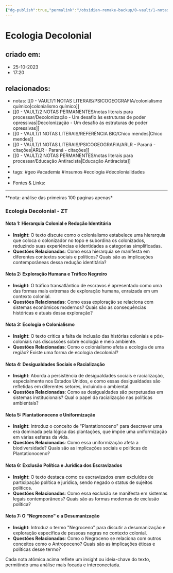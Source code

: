 ```yaml
---
{"dg-publish":true,"permalink":"/obsidian-remake-backup/0-vault/1-notas-literais/filosofia/ecologia-decolonial/","tags":["geo","academia","insumos","ecologia","decolonialidades"],"dgHomeLink":true,"dgShowLocalGraph":true,"dgShowFileTree":true,"dgEnableSearch":true,"noteIcon":""}
---
```


# Ecologia Decolonial

## criado em: 
- 25-10-2023
- 17:20
## relacionados:
- notas: [[0 - VAULT/1 NOTAS LITERAIS/PSICOGEOGRAFIA/colonialismo químico\|colonialismo químico]]
- [[0 - VAULT/2 NOTAS PERMANENTES/notas literais para processar/Decolonização - Um desafio às estruturas de poder opressivas\|Decolonização - Um desafio às estruturas de poder opressivas]]
- [[0 - VAULT/1 NOTAS LITERAIS/REFERÊNCIA BIO/Chico mendes\|Chico mendes]]
- [[0 - VAULT/1 NOTAS LITERAIS/PSICOGEOGRAFIA/ARLR - Paraná - citações\|ARLR - Paraná - citações]]
- [[0 - VAULT/2 NOTAS PERMANENTES/notas literais para processar/Educação Antiracista\|Educação Antiracista]]
- 
- tags: #geo #academia #insumos #ecologia #decolonialidades
- 
- Fontes & Links: 
---
**nota: análise das primeiras 100 paginas apenas\*

### Ecologia Decolonial - ZT

#### Nota 1: Hierarquia Colonial e Redução Identitária
- **Insight**: O texto discute como o colonialismo estabelece uma hierarquia que coloca o colonizador no topo e subordina os colonizados, reduzindo suas experiências e identidades a categorias simplificadas.
- **Questões Relacionadas**: Como essa hierarquia se manifesta em diferentes contextos sociais e políticos? Quais são as implicações contemporâneas dessa redução identitária?

#### Nota 2: Exploração Humana e Tráfico Negreiro
- **Insight**: O tráfico transatlântico de escravos é apresentado como uma das formas mais extremas de exploração humana, enraizada em um contexto colonial.
- **Questões Relacionadas**: Como essa exploração se relaciona com sistemas econômicos modernos? Quais são as consequências históricas e atuais dessa exploração?

#### Nota 3: Ecologia e Colonialismo
- **Insight**: O texto critica a falta de inclusão das histórias coloniais e pós-coloniais nas discussões sobre ecologia e meio ambiente.
- **Questões Relacionadas**: Como o colonialismo afeta a ecologia de uma região? Existe uma forma de ecologia decolonial?

#### Nota 4: Desigualdades Sociais e Racialização
- **Insight**: Aborda a persistência de desigualdades sociais e racialização, especialmente nos Estados Unidos, e como essas desigualdades são refletidas em diferentes setores, incluindo o ambiental.
- **Questões Relacionadas**: Como as desigualdades são perpetuadas em sistemas institucionais? Qual o papel da racialização nas políticas ambientais?

#### Nota 5: Plantationoceno e Uniformização
- **Insight**: Introduz o conceito de "Plantationoceno" para descrever uma era dominada pela lógica das plantações, que impõe uma uniformização em várias esferas da vida.
- **Questões Relacionadas**: Como essa uniformização afeta a biodiversidade? Quais são as implicações sociais e políticas do Plantationoceno?

#### Nota 6: Exclusão Política e Jurídica dos Escravizados
- **Insight**: O texto destaca como os escravizados eram excluídos de participação política e jurídica, sendo negado o status de sujeitos políticos.
- **Questões Relacionadas**: Como essa exclusão se manifesta em sistemas legais contemporâneos? Quais são as formas modernas de exclusão política?

#### Nota 7: O "Negroceno" e a Desumanização
- **Insight**: Introduz o termo "Negroceno" para discutir a desumanização e exploração específica de pessoas negras no contexto colonial.
- **Questões Relacionadas**: Como o Negroceno se relaciona com outros conceitos como o Antropoceno? Quais são as implicações éticas e políticas desse termo?

Cada nota atômica acima reflete um insight ou ideia-chave do texto, permitindo uma análise mais focada e interconectada.